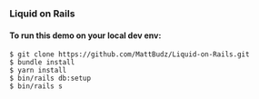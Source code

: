 ### Liquid on Rails

#### To run this demo on your local dev env:

```
$ git clone https://github.com/MattBudz/Liquid-on-Rails.git
$ bundle install
$ yarn install
$ bin/rails db:setup
$ bin/rails s
```
